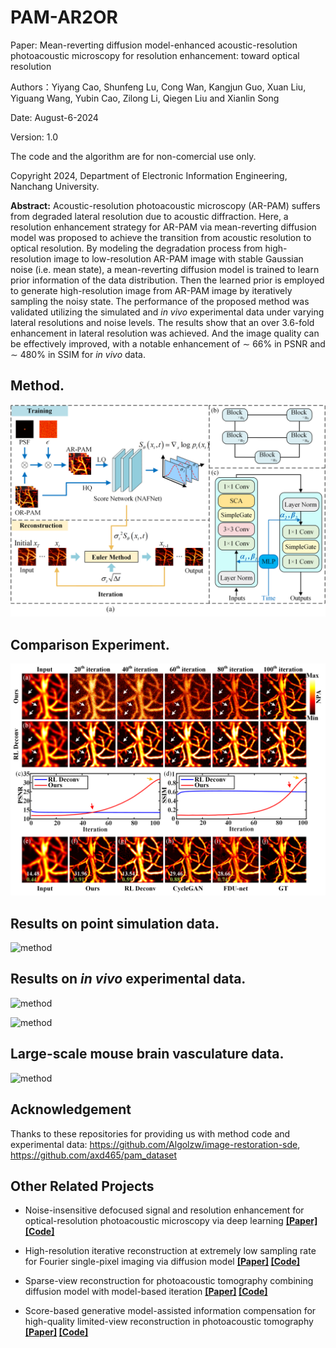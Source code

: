 # PAM-AR2OR
Paper: Mean-reverting diffusion model-enhanced acoustic-resolution photoacoustic microscopy for resolution enhancement: toward optical resolution

Authors：Yiyang Cao, Shunfeng Lu, Cong Wan, Kangjun Guo, Xuan Liu, Yiguang Wang,  Yubin Cao, Zilong Li, Qiegen Liu and Xianlin Song

Date: August-6-2024

Version: 1.0

The code and the algorithm are for non-comercial use only.

Copyright 2024, Department of Electronic Information Engineering, Nanchang University.




**Abstract:** Acoustic-resolution photoacoustic microscopy (AR-PAM) suffers from degraded lateral resolution due to acoustic diffraction. Here, a resolution enhancement strategy for AR-PAM via mean-reverting diffusion model was proposed to achieve the transition from acoustic resolution to optical resolution. By modeling the degradation process from high-resolution image to low-resolution AR-PAM image with stable Gaussian noise (i.e. mean state), a mean-reverting diffusion model is trained to learn prior information of the data distribution. Then the learned prior is employed to generate high-resolution image from AR-PAM image by iteratively sampling the noisy state. The performance of the proposed method was validated utilizing the simulated and *in vivo* experimental data under varying lateral resolutions and noise levels. The results show that an over 3.6-fold enhancement in lateral resolution was achieved. And the image quality can be effectively improved, with a notable enhancement of ∼ 66% in PSNR and ∼ 480% in SSIM for *in vivo* data. 



## Method.

![method](png/png/Fig3.png)

## Comparison Experiment.

![method](png/png//Fig5.png)



## Results on point simulation data.

![method](png/png//Fig4.png)

## Results on *in vivo* experimental data.

![method](png/png//Fig6.png)

![method](png/png//Fig7.png)

## Large-scale mouse brain vasculature data.

![method](png/png//Fig8.png)



## Acknowledgement

Thanks to these repositories for providing us with method code and experimental data: https://github.com/Algolzw/image-restoration-sde, https://github.com/axd465/pam_dataset

## Other Related Projects

- Noise-insensitive defocused signal and resolution enhancement for optical-resolution photoacoustic microscopy via deep learning
    **[[Paper]](https://onlinelibrary.wiley.com/doi/10.1002/jbio.202300149)[[Code]](https://github.com/yqx7150/PAM-FDnet)**

- High-resolution iterative reconstruction at extremely low sampling rate for Fourier single-pixel imaging via diffusion model
    **[[Paper]](https://opg.optica.org/oe/fulltext.cfm?uri=oe-32-3-3138&id=545621) [[Code]](https://github.com/yqx7150/FSPI-DM)**

- Sparse-view reconstruction for photoacoustic tomography combining diffusion model with model-based iteration
    **[[Paper]](https://www.sciencedirect.com/science/article/pii/S2213597923001118) [[Code]](https://github.com/yqx7150/PAT-Diffusion)**

- Score-based generative model-assisted information compensation for high-quality limited-view reconstruction in photoacoustic tomography
    **[[Paper]](https://www.sciencedirect.com/science/article/pii/S2213597924000405) [[Code]](https://github.com/yqx7150/Limited-view-PAT-Diffusion)**
